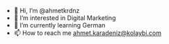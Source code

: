 - 👋 Hi, I’m @ahmetkrdnz
- 👀 I’m interested in Digital Marketing 
- 🌱 I’m currently learning German
- 📫 How to reach me ahmet.karadeniz@kolaybi.com

<!---
ahmetkrdnz/ahmetkrdnz is a ✨ special ✨ repository because its `README.md` (this file) appears on your GitHub profile.
You can click the Preview link to take a look at your changes.
--->
